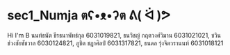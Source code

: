 # sec1_Numja    	ตʕ•ᴥ•ʔต      ᕕ( ᐛ )ᕗ
Hi I'm B
นนท์ธนัต ธีรธนาพัทธ์กุล 6031019821, 
ธนวิชญ์ กฤตวงศ์วิมาน 6031021021, 
ชวิน ช่วงชัยชัชวาล 6030124821, 
ภูชิต ชฎาศิลป์ 6031317821, 
ธนดล รุ่งจิตวรานนท์	6031018121
